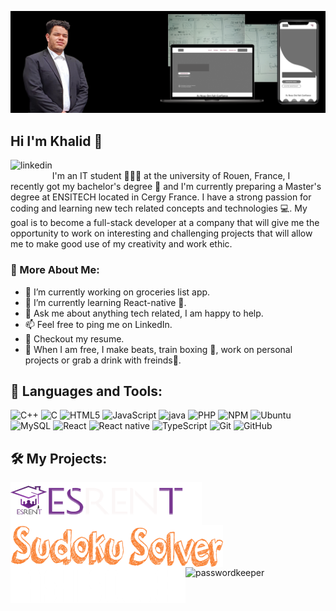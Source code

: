 ![Design and Development](https://github.com/KhalidBerhail/KhalidBerhail/blob/main/banner.png)

## Hi I'm Khalid 👋
<a href='https://www.linkedin.com/in/khalid-berhail-a4b895203/'><img align='left' alt="linkedin" src="https://raw.githubusercontent.com/rahul-jha98/rahul-jha98/561d474902b59c7429ec22bb73e225696c27b202/assets/linkedin.svg" height='18px'/></a>
<br/>
I'm an IT student 👨🏻‍💻 at the university of Rouen, France, I recently got my bachelor's degree 📃 and I'm currently preparing a Master's degree at ENSITECH located in Cergy France. I have a strong passion for coding and learning new tech related concepts and technologies 💻. My goal is to become a full-stack developer at a company that will give me the opportunity to work on interesting and challenging projects that will allow me to make good use of my creativity and work ethic.

### 🧐 More About Me:

   - 🔭   I’m currently working on groceries list app.
   - 🌱   I’m currently learning React-native 📱.
   - 💬   Ask me about anything tech related, I am happy to help.
   - 📫   Feel free to ping me on LinkedIn.
   - 📝   Checkout my resume.
   - 🎹   When I am free, I make beats, train boxing 🥊, work on personal projects or grab a drink with freinds🥤.


## 🔨 Languages and Tools:
![C++](https://img.shields.io/badge/-C++-000000?style=flat&logo=C%2B%2B&logoColor=00599C)
![C](https://img.shields.io/badge/-C%20language-000000?style=flat&logo=C&logoColor=FDFDFD)
![HTML5](https://img.shields.io/badge/-HTML5-000000?style=flat&logo=HTML5)
![JavaScript](https://img.shields.io/badge/-JavaScript-000000?style=flat&logo=javascript)
![java](https://img.shields.io/badge/-JAVA-000000?style=flat&logo=JAVA&logoColor=FDFDFD)
![PHP](https://img.shields.io/badge/-PHP-000000?style=flat&logo=PHP)
![NPM](https://img.shields.io/badge/-NPM-000?&logo=NPM)
![Ubuntu](https://img.shields.io/badge/-Ubuntu-000?&logo=Ubuntu)
![MySQL](https://img.shields.io/badge/-MySQL-000?&logo=mysql&logoColor=FFFFFF)
![React](https://img.shields.io/badge/-React-000?&logo=React)
![React native](https://img.shields.io/badge/-React%20native-000?&logo=React)
![TypeScript](https://img.shields.io/badge/-TypeScript-000000?style=flat&logo=typescript&logoColor=007ACC)
![Git](https://img.shields.io/badge/-Git-000000?style=flat&logo=git&logoColor=F05032)
![GitHub](https://img.shields.io/badge/-GitHub-000000?style=flat&logo=github&logoColor=FFFFFF)



## 🛠️ My Projects:

<a href="https://github.com/KhalidBerhail/ESRENT" target="_blank"> <img alt="ESRENT" src="https://github.com/KhalidBerhail/KhalidBerhail/blob/main/logoHome.png" height="68" align="left"> </a>
<a href="https://github.com/KhalidBerhail/SudokuSolver" target="_blank"> <img alt="readmeicons" src="https://github.com/KhalidBerhail/KhalidBerhail/blob/main/sudokusolver.png" height="68" width="340" align="left"></a> 
<a href="https://github.com/KhalidBerhail/HashiwokakeroSolver" target="_blank"> <img alt="Hashiwokakero" src="https://github.com/KhalidBerhail/KhalidBerhail/blob/main/hashi.png"  height="57" width="280" align="left"> </a>
<a href="https://github.com/rahul-jha98/PasswordKeeper" target="_blank"> <img alt="passwordkeeper" src="./projects/passwordkeeper.svg" height="68" align="left"> </a>


   
   

<!--
<a href="https://github.com/KhalidBerhail/ESRENT" target="_blank"> 
   <img alt="ESRENT" src="https://github.com/aymankd/PFE/blob/master/Resourse/images/logoHome.png" height="68" align="left">
</a>
<br>
<br>
<br>
<br>

![ESRENT](https://github.com/KhalidBerhail/KhalidBerhail/blob/main/ESRENT-showcase_50.png)

<a href="https://github.com/KhalidBerhail/SudokuSolver" target="_blank">
   <img alt="SudokuSolver" src="https://github.com/KhalidBerhail/KhalidBerhail/blob/main/sudokusolver.png" height="46" align="left">
</a>
<br>
<br><br>

![sudoku](https://github.com/KhalidBerhail/KhalidBerhail/blob/main/sdk_50.png)



--!>

<!--
<p width="400">
      <a href="https://github.com/KhalidBerhail/ESRENT" target="_blank"> 
         <img alt="ESRENT" src="https://github.com/aymankd/PFE/blob/master/Resourse/images/logoHome.png" height="68" align="left">
      </a>
      <br>
      <br>
      <br>
      <br>
      <img alt="ESRENT" src="https://github.com/KhalidBerhail/KhalidBerhail/blob/main/ESRENT-showcase_50.png" width="400">
      
      
   </p>
   
   <p width="400">
      <a href="https://github.com/KhalidBerhail/SudokuSolver" target="_blank">
         <img alt="SudokuSolver" src="https://github.com/KhalidBerhail/KhalidBerhail/blob/main/sudokusolver.png" height="46" align="left">
      </a>
      <br>
      <br><br>
       <img alt="SudokuSolver" src="https://github.com/KhalidBerhail/KhalidBerhail/blob/main/sdk_50.png" width="400">
      
   </p>
-->

